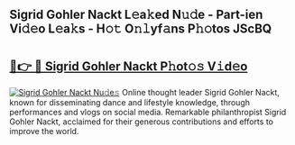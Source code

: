 ## Sigrid Gohler Nackt L𝚎a𝚔ed N𝚞𝚍e - Part-ien Vi𝚍𝚎o L𝚎a𝚔s - H𝚘𝚝 O𝚗𝚕yf𝚊ns P𝚑𝚘tos JScBQ

# <h2><a href="http://kfcnkr.oniu.top/?m=Sigrid+Gohler+Nackt">🔗👉 🔴 Sigrid Gohler Nackt P𝚑ot𝚘𝚜 V𝚒d𝚎o</a></h2>

[![Sigrid Gohler Nackt Nu𝚍e𝚜](https://i.imgur.com/0qMVB7G.gif)](http://kfcnkr.oniu.top/?m=Sigrid+Gohler+Nackt)
Online thought leader Sigrid Gohler Nackt, known for disseminating dance and lifestyle knowledge, through performances and vlogs on social media. Remarkable philanthropist Sigrid Gohler Nackt, acclaimed for their generous contributions and efforts to improve the world.  
